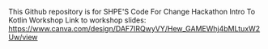 This Github repository is for SHPE'S Code For Change Hackathon Intro To Kotlin Workshop
Link to workshop slides: https://www.canva.com/design/DAF7IRQwyVY/Hew_GAMEWhj4bMLtuxW2Uw/view 
